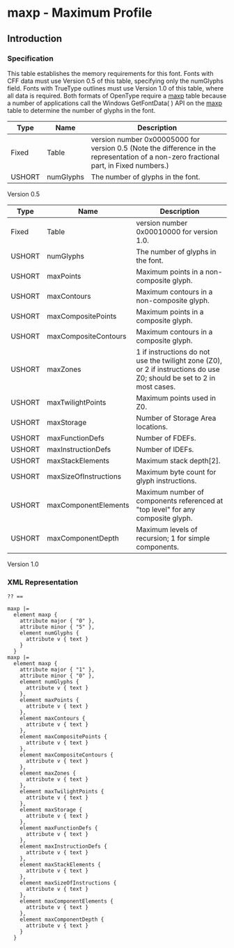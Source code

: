 # maxp - Maximum Profile

## Introduction

### Specification

This table establishes the memory requirements for this font. Fonts with
CFF data must use Version 0.5 of this table, specifying only the
numGlyphs field. Fonts with TrueType outlines must use Version 1.0 of
this table, where all data is required. Both formats of OpenType require
a [maxp](#chapter.maxp) table because a number of applications call the
Windows GetFontData( ) API on the [maxp](#chapter.maxp) table to
determine the number of glyphs in the font.

| Type   | Name      | Description                                                                                                                            |
| ------ | --------- | -------------------------------------------------------------------------------------------------------------------------------------- |
| Fixed  | Table     | version number 0x00005000 for version 0.5 (Note the difference in the representation of a non-zero fractional part, in Fixed numbers.) |
| USHORT | numGlyphs | The number of glyphs in the font.                                                                                                      |

Version 0.5

| Type   | Name                  | Description                                                                                                            |
| ------ | --------------------- | ---------------------------------------------------------------------------------------------------------------------- |
| Fixed  | Table                 | version number 0x00010000 for version 1.0.                                                                             |
| USHORT | numGlyphs             | The number of glyphs in the font.                                                                                      |
| USHORT | maxPoints             | Maximum points in a non-composite glyph.                                                                               |
| USHORT | maxContours           | Maximum contours in a non-composite glyph.                                                                             |
| USHORT | maxCompositePoints    | Maximum points in a composite glyph.                                                                                   |
| USHORT | maxCompositeContours  | Maximum contours in a composite glyph.                                                                                 |
| USHORT | maxZones              | 1 if instructions do not use the twilight zone (Z0), or 2 if instructions do use Z0; should be set to 2 in most cases. |
| USHORT | maxTwilightPoints     | Maximum points used in Z0.                                                                                             |
| USHORT | maxStorage            | Number of Storage Area locations.                                                                                      |
| USHORT | maxFunctionDefs       | Number of FDEFs.                                                                                                       |
| USHORT | maxInstructionDefs    | Number of IDEFs.                                                                                                       |
| USHORT | maxStackElements      | Maximum stack depth\[2\].                                                                                              |
| USHORT | maxSizeOfInstructions | Maximum byte count for glyph instructions.                                                                             |
| USHORT | maxComponentElements  | Maximum number of components referenced at "top level" for any composite glyph.                                        |
| USHORT | maxComponentDepth     | Maximum levels of recursion; 1 for simple components.                                                                  |

Version 1.0

### XML Representation

    ?? ==
          
    maxp |=
      element maxp {
        attribute major { "0" },
        attribute minor { "5" },
        element numGlyphs {
          attribute v { text }
        }
      }
    maxp |=
      element maxp {
        attribute major { "1" },
        attribute minor { "0" },
        element numGlyphs {
          attribute v { text }
        },
        element maxPoints {
          attribute v { text }
        },
        element maxContours {
          attribute v { text }
        },
        element maxCompositePoints {
          attribute v { text }
        },
        element maxCompositeContours {
          attribute v { text }
        },
        element maxZones {
          attribute v { text }
        },
        element maxTwilightPoints {
          attribute v { text }
        },
        element maxStorage {
          attribute v { text }
        },
        element maxFunctionDefs {
          attribute v { text }
        },
        element maxInstructionDefs {
          attribute v { text }
        },
        element maxStackElements {
          attribute v { text }
        },
        element maxSizeOfInstructions {
          attribute v { text }
        },
        element maxComponentElements {
          attribute v { text }
        },
        element maxComponentDepth {
          attribute v { text }
        }
      }

